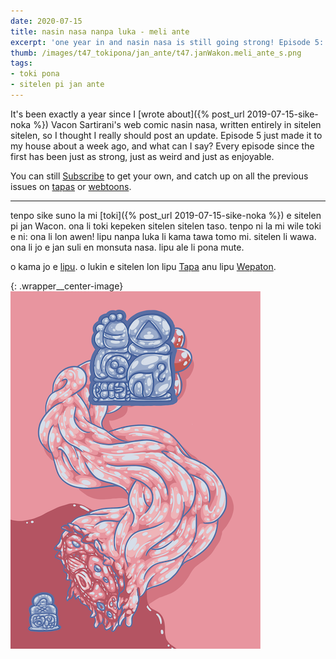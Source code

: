 ```yaml
---
date: 2020-07-15
title: nasin nasa nanpa luka - meli ante
excerpt: 'one year in and nasin nasa is still going strong! Episode 5: meli ante'
thumb: /images/t47_tokipona/jan_ante/t47.janWakon.meli_ante_s.png
tags:
- toki pona
- sitelen pi jan ante
---
```


It's been exactly a year since I [wrote about]({% post_url 2019-07-15-sike-noka %}) Vacon Sartirani's web comic nasin nasa, written entirely in sitelen sitelen, so I thought I really should post an update.  Episode 5 just made it to my house about a week ago, and what can I say? Every episode since the first has been just as strong, just as weird and just as enjoyable.

You can still [Subscribe](https://www.patreon.com/bePatron?utm_source=webtoons&utm_medium=link&utm_campaign=vaconsartirani&u=21118728&redirect_uri=http%3A%2F%2Fm.webtoons.com%2Fchallenge%2FpatreonCallback) to get your own, and catch up on all the previous issues on [tapas](https://tapas.io/series/Nasin-Nasa) or [webtoons](https://www.webtoons.com/en/challenge/nasin-nasa/list?title_no=303628).

---

tenpo sike suno la mi [toki]({% post_url 2019-07-15-sike-noka %}) e sitelen pi jan Wacon.  ona li toki kepeken sitelen sitelen taso. tenpo ni la mi wile toki e ni: ona li lon awen! lipu nanpa luka li kama tawa tomo mi. sitelen li wawa. ona li jo e jan suli en monsuta nasa. lipu ale li pona mute.

o kama jo e [lipu](https://www.patreon.com/bePatron?utm_source=webtoons&utm_medium=link&utm_campaign=vaconsartirani&u=21118728&redirect_uri=http%3A%2F%2Fm.webtoons.com%2Fchallenge%2FpatreonCallback). o lukin e sitelen lon lipu [Tapa](https://tapas.io/series/Nasin-Nasa) anu lipu [Wepaton](https://www.webtoons.com/en/challenge/nasin-nasa/list?title_no=303628).

{: .wrapper__center-image}
![mi toki ala kon](/images/t47_tokipona/jan_ante/t47.janWakon.meli_ante_l.png)
